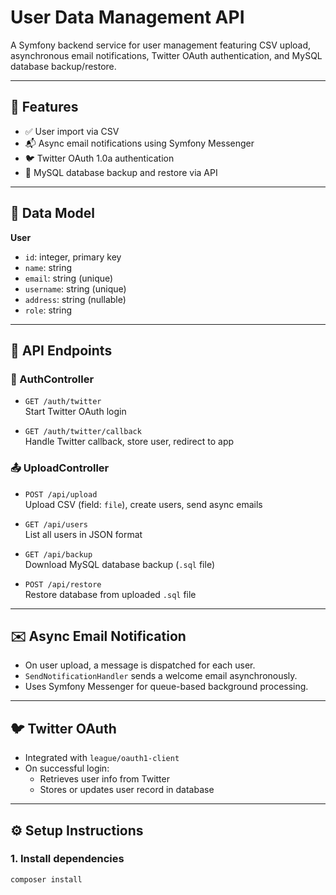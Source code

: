 # User Data Management API

A Symfony backend service for user management featuring CSV upload, asynchronous email notifications, Twitter OAuth authentication, and MySQL database backup/restore.

---

## 🚀 Features

- ✅ User import via CSV
- 📬 Async email notifications using Symfony Messenger
- 🐦 Twitter OAuth 1.0a authentication
- 💾 MySQL database backup and restore via API

---

## 🧾 Data Model

**User**
- `id`: integer, primary key
- `name`: string
- `email`: string (unique)
- `username`: string (unique)
- `address`: string (nullable)
- `role`: string

---

## 📡 API Endpoints

### 🔐 AuthController

- `GET /auth/twitter`  
  Start Twitter OAuth login

- `GET /auth/twitter/callback`  
  Handle Twitter callback, store user, redirect to app

### 📤 UploadController

- `POST /api/upload`  
  Upload CSV (field: `file`), create users, send async emails

- `GET /api/users`  
  List all users in JSON format

- `GET /api/backup`  
  Download MySQL database backup (`.sql` file)

- `POST /api/restore`  
  Restore database from uploaded `.sql` file

---

## ✉️ Async Email Notification

- On user upload, a message is dispatched for each user.
- `SendNotificationHandler` sends a welcome email asynchronously.
- Uses Symfony Messenger for queue-based background processing.

---

## 🐦 Twitter OAuth

- Integrated with `league/oauth1-client`
- On successful login:
  - Retrieves user info from Twitter
  - Stores or updates user record in database

---

## ⚙️ Setup Instructions

### 1. Install dependencies

```bash
composer install
